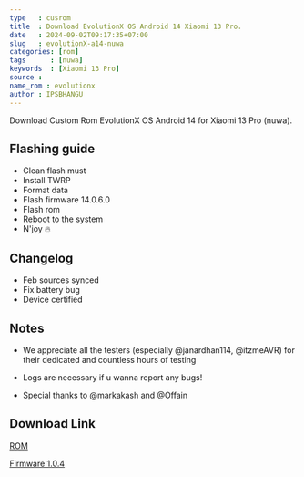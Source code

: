 ```yaml
---
type   : cusrom
title  : Download EvolutionX OS Android 14 Xiaomi 13 Pro.
date   : 2024-09-02T09:17:35+07:00
slug   : evolutionX-a14-nuwa
categories: [rom]
tags      : [nuwa]
keywords  : [Xiaomi 13 Pro]
source : 
name_rom : evolutionx
author : IPSBHANGU
---
```


Download Custom Rom EvolutionX OS Android 14 for Xiaomi 13 Pro (nuwa).


## Flashing guide
- Clean flash must
- Install TWRP
- Format data
- Flash firmware 14.0.6.0
- Flash rom
- Reboot to the system
- N'joy 🔥

## Changelog
- Feb sources synced
- Fix battery bug
- Device certified 

## Notes
- We appreciate all the testers (especially @janardhan114, @itzmeAVR) for their dedicated and countless hours of testing
- Logs are necessary if u wanna report any bugs!

- Special thanks to @markakash and @Offain 



## Download Link
[ROM](https://roms.androidrom.dev/yuvrajs-roms/nuwa/evolution_nuwa-ota-uq1a.240205.004-02241130-COMMUNITY.zip)

[Firmware 1.0.4](https://bn.d.miui.com/OS1.0.4.0.UMBMIXM/nuwa_global_images_OS1.0.4.0.UMBMIXM_20240119.0000.00_14.0_global_47a4aa5986.tgz)

